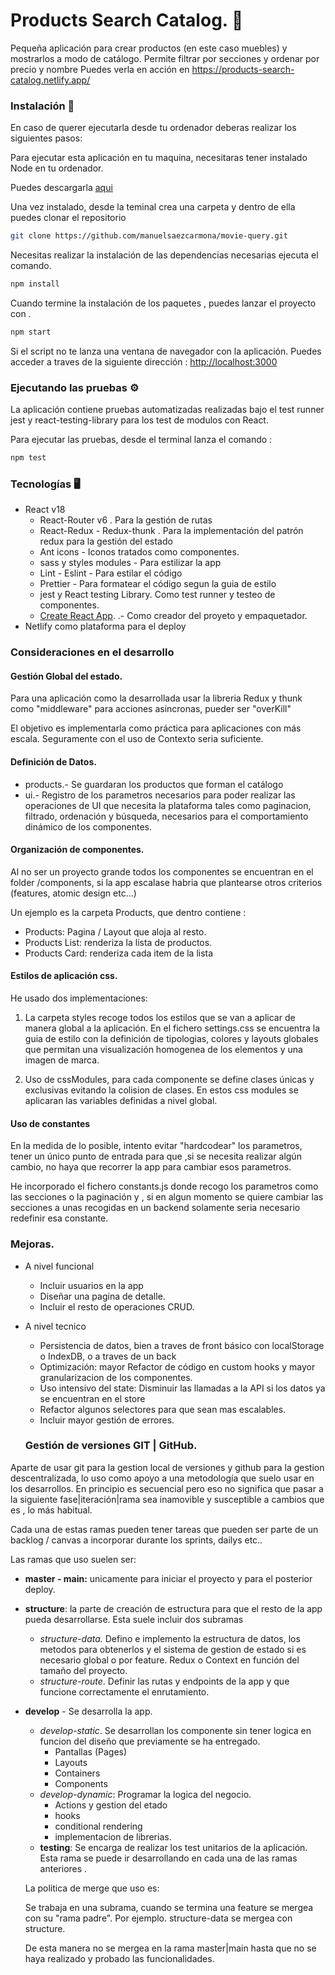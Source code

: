 # Products Search Catalog. 🛒

Pequeña aplicación para crear productos (en este caso muebles) y mostrarlos a modo de catálogo.
Permite filtrar por secciones y ordenar por precio y nombre
Puedes verla en acción en https://products-search-catalog.netlify.app/

### Instalación 🔧

En caso de querer ejecutarla desde tu ordenador deberas realizar los siguientes pasos:

Para ejecutar esta aplicación en tu maquina, necesitaras tener instalado Node en tu ordenador.

Puedes descargarla [aqui](https://nodejs.org/en/)

Una vez instalado, desde la teminal crea una carpeta y dentro de ella puedes clonar el repositorio

```bash
git clone https://github.com/manuelsaezcarmona/movie-query.git
```

Necesitas realizar la instalación de las dependencias necesarias ejecuta el comando.

```bash
npm install
```

Cuando termine la instalación de los paquetes , puedes lanzar el proyecto con .

```bash
npm start
```

Si el script no te lanza una ventana de navegador con la aplicación. Puedes acceder a traves de la siguiente dirección : [http://localhost:3000](http://localhost:3000)

### Ejecutando las pruebas ⚙️

La aplicación contiene pruebas automatizadas realizadas bajo el test runner jest y react-testing-library para los test de modulos con React.

Para ejecutar las pruebas, desde el terminal lanza el comando :

```bash
npm test
```
### Tecnologías 🖥
- React v18
  - React-Router v6 . Para la gestión de rutas
  - React-Redux - Redux-thunk . Para la implementación del patrón redux para la gestión del estado
  - Ant icons - Iconos tratados como componentes.
  - sass y styles modules - Para estilizar la app
  - Lint - Eslint - Para estilar el código
  - Prettier - Para formatear el código segun la guia de estilo
  - jest y React testing Library. Como test runner y testeo de componentes.
  - [Create React App](https://github.com/facebook/create-react-app). .- Como creador del proyeto y empaquetador.
- Netlify como plataforma para el deploy

### Consideraciones en el desarrollo

#### Gestión Global del estado.

Para una aplicación como la desarrollada usar la libreria Redux y thunk como "middleware" para acciones asincronas, pueder ser "overKill"

El objetivo es implementarla como práctica para aplicaciones con más escala.
Seguramente con el uso de Contexto seria suficiente.

#### Definición de Datos.

- products.- Se guardaran los productos que forman el catálogo
- ui.- Registro de los parametros necesarios para poder realizar las operaciones de UI que necesita la plataforma tales como paginacion, filtrado, ordenación y búsqueda, necesarios para el comportamiento dinámico de los componentes.

#### Organización de componentes.

Al no ser un proyecto grande todos los componentes se encuentran en el folder /components, si la app escalase habria que plantearse otros criterios (features, atomic design etc...)

Un ejemplo es la carpeta Products, que dentro contiene :

- Products: Pagina / Layout que aloja al resto.
- Products List: renderiza la lista de productos.
- Products Card: renderiza cada item de la lista

#### Estilos de aplicación css.

He usado dos implementaciones:

1.  La carpeta styles recoge todos los estilos que se van a aplicar de manera global a la aplicación. En el fichero settings.css se encuentra la guia de estilo con la definición de tipologias, colores y layouts globales que permitan una visualización homogenea de los elementos y una imagen de marca.

2.  Uso de cssModules, para cada componente se define clases únicas y exclusivas evitando la colision de clases. En estos css modules se aplicaran las variables definidas a nivel global.

#### Uso de constantes

En la medida de lo posible, intento evitar "hardcodear" los parametros, tener un único punto de entrada para que ,si se necesita realizar algún cambio, no haya que recorrer la app para cambiar esos parametros.

He incorporado el fichero constants.js donde recogo los parametros como las secciones o la paginación y , si en algun momento se quiere cambiar las secciones a unas recogidas en un backend solamente seria necesario redefinir esa constante.

### Mejoras.

- A nivel funcional
  - Incluir usuarios en la app
  - Diseñar una pagina de detalle.
  - Incluir el resto de operaciones CRUD.
- A nivel tecnico

  - Persistencia de datos, bien a traves de front básico con localStorage o IndexDB, o a traves de un back
  - Optimización: mayor Refactor de código en custom hooks y mayor granularizacion de los componentes.
  - Uso intensivo del state: Disminuir las llamadas a la API si los datos ya se encuentran en el store
  - Refactor algunos selectores para que sean mas escalables.
  - Incluir mayor gestión de errores.

  ### Gestión de versiones GIT | GitHub.

Aparte de usar git para la gestion local de versiones y github para la gestion descentralizada, lo uso como apoyo a una metodología que suelo usar en los desarrollos. En principio es secuencial pero eso no significa que pasar a la siguiente fase|iteración|rama sea inamovible y susceptible a cambios que es , lo más habitual.

Cada una de estas ramas pueden tener tareas que pueden ser parte de un backlog / canvas a incorporar durante los sprints, dailys etc..

Las ramas que uso suelen ser:

- **master - main:** unicamente para iniciar el proyecto y para el posterior deploy.
- **structure**: la parte de creación de estructura para que el resto de la app pueda
  desarrollarse. Esta suele incluir dos subramas

  - _structure-data._ Defino e implemento la estructura de datos, los metodos para obtenerlos y el sistema de gestion de estado si es necesario global o por feature. Redux o Context en función del tamaño del proyecto.
  - _structure-route_. Definir las rutas y endpoints de la app y que funcione correctamente el enrutamiento.

- **develop** - Se desarrolla la app.

  - _develop-static_. Se desarrollan los componente sin tener logica en funcion del diseño que previamente se ha entregado.
    - Pantallas (Pages)
    - Layouts
    - Containers
    - Components
  - _develop-dynamic_: Programar la logica del negocio.
    - Actions y gestion del etado
    - hooks
    - conditional rendering
    - implementacion de librerias.
  - **testing**: Se encarga de realizar los test unitarios de la aplicación. Esta rama se puede ir desarrollando en cada una de las ramas anteriores .

  La politica de merge que uso es:

  Se trabaja en una subrama, cuando se termina una feature se mergea con su "rama padre". Por ejemplo. structure-data se mergea con structure.

  De esta manera no se mergea en la rama master|main hasta que no se haya realizado y probado las funcionalidades.
